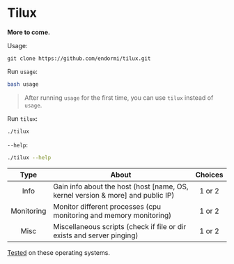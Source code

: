 # Tilux

**More to come.**

Usage:

```
git clone https://github.com/endormi/tilux.git
```

Run `usage`:

```bash
bash usage
```

> After running `usage` for the first time, you can use `tilux` instead of `usage`.

Run `tilux`:

```bash
./tilux
```

`--help`:

```bash
./tilux --help
```

Type | About | Choices
:------:|-----------|:------:
Info | Gain info about the host (host [name, OS, kernel version & more] and public IP) | 1 or 2
Monitoring | Monitor different processes (cpu monitoring and memory monitoring) | 1 or 2
Misc | Miscellaneous scripts (check if file or dir exists and server pinging) | 1 or 2

[Tested](TESTED_ON.md) on these operating systems.
